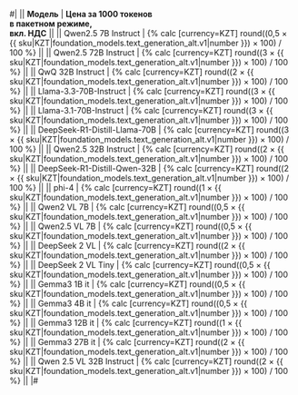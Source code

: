 #|
|| **Модель** | **Цена за 1000 токенов</br>в пакетном режиме,</br>вкл. НДС** ||
|| Qwen2.5 7B Instruct | {% calc [currency=KZT] round((0,5 × {{ sku|KZT|foundation_models.text_generation_alt.v1|number }}) × 100) / 100 %} ||
|| Qwen2.5 72B Instruct | {% calc [currency=KZT] round((3 × {{ sku|KZT|foundation_models.text_generation_alt.v1|number }}) × 100) / 100 %} ||
|| QwQ 32B Instruct | {% calc [currency=KZT] round((2 × {{ sku|KZT|foundation_models.text_generation_alt.v1|number }}) × 100) / 100 %} ||
|| Llama-3.3-70B-Instruct | {% calc [currency=KZT] round((3 × {{ sku|KZT|foundation_models.text_generation_alt.v1|number }}) × 100) / 100 %} ||
|| Llama-3.1-70B-Instruct | {% calc [currency=KZT] round((3 × {{ sku|KZT|foundation_models.text_generation_alt.v1|number }}) × 100) / 100 %} ||
|| DeepSeek-R1-Distill-Llama-70B | {% calc [currency=KZT] round((3 × {{ sku|KZT|foundation_models.text_generation_alt.v1|number }}) × 100) / 100 %} ||
|| Qwen2.5 32B Instruct | {% calc [currency=KZT] round((2 × {{ sku|KZT|foundation_models.text_generation_alt.v1|number }}) × 100) / 100 %} ||
|| DeepSeek-R1-Distill-Qwen-32B | {% calc [currency=KZT] round((2 × {{ sku|KZT|foundation_models.text_generation_alt.v1|number }}) × 100) / 100 %} ||
|| phi-4 | {% calc [currency=KZT] round((1 × {{ sku|KZT|foundation_models.text_generation_alt.v1|number }}) × 100) / 100 %} ||
|| Qwen2 VL 7B | {% calc [currency=KZT] round((0,5 × {{ sku|KZT|foundation_models.text_generation_alt.v1|number }}) × 100) / 100 %} ||
|| Qwen2.5 VL 7B | {% calc [currency=KZT] round((0,5 × {{ sku|KZT|foundation_models.text_generation_alt.v1|number }}) × 100) / 100 %} ||
|| DeepSeek 2 VL | {% calc [currency=KZT] round((2 × {{ sku|KZT|foundation_models.text_generation_alt.v1|number }}) × 100) / 100 %} ||
|| DeepSeek 2 VL Tiny | {% calc [currency=KZT] round((0,5 × {{ sku|KZT|foundation_models.text_generation_alt.v1|number }}) × 100) / 100 %} ||
|| Gemma3 1B it | {% calc [currency=KZT] round((0,5 × {{ sku|KZT|foundation_models.text_generation_alt.v1|number }}) × 100) / 100 %} ||
|| Gemma3 4B it | {% calc [currency=KZT] round((0,5 × {{ sku|KZT|foundation_models.text_generation_alt.v1|number }}) × 100) / 100 %} ||
|| Gemma3 12B it | {% calc [currency=KZT] round((1 × {{ sku|KZT|foundation_models.text_generation_alt.v1|number }}) × 100) / 100 %} ||
|| Gemma3 27B it | {% calc [currency=KZT] round((2 × {{ sku|KZT|foundation_models.text_generation_alt.v1|number }}) × 100) / 100 %} ||
|| Qwen 2.5 VL 32B Instruct | {% calc [currency=KZT] round((2 × {{ sku|KZT|foundation_models.text_generation_alt.v1|number }}) × 100) / 100 %} ||
|#